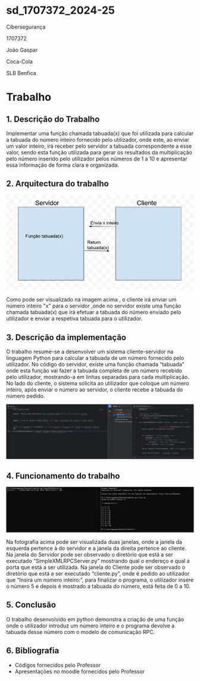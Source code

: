 # sd_1707372_2024-25

Cibersegurança
 
1707372

João Gaspar

Coca-Cola

SLB Benfica

# Trabalho

## 1. Descrição do Trabalho

Implementar uma função chamada tabuada(x) que foi utilizada para calcular a tabuada do número inteiro fornecido pelo utilizador, onde este, ao enviar um valor inteiro, irá receber pelo servidor a tabuada correspondente a esse valor, sendo esta função utilizada para gerar os resultados da multiplicação pelo número inserido pelo utilizador pelos números de 1 a 10 e apresentar essa informação de forma clara e organizada.	

## 2. Arquitectura do trabalho

![Fotografia da Arquitetura do Trabalho](/Trabalho/img/Arquitetura_Trabalho.png)

Como pode ser visualizado na imagem acima , o cliente irá enviar um número inteiro "x" para o servidor ,onde no servidor existe uma função chamada tabuada(x) que irá efetuar a tabuada do número enviado pelo utilizador e enviar a respetiva tabuada para o utilizador.

## 3. Descrição da implementação

O trabalho resume-se a desenvolver um sistema cliente-servidor na linguagem Python para calcular a tabuada de um número fornecido pelo utilizador. No código do servidor, existe uma função chamada “tabuada” onde esta função vai fazer a tabuada completa de um número recebido pelo utilizador, mostrando-a em linhas separadas para cada multiplicação. No lado do cliente, o sistema solicita ao utilizador que coloque um número inteiro, após enviar o número ao servidor, o cliente recebe a tabuada do número pedido. 

![Fotografia do Código do Trabalho](/Trabalho/img/Trabalho_Codigo.png)


## 4. Funcionamento do trabalho

![Fotografia do Trabalho a Funcionar](/Trabalho/img/Trabalho_Funcao.png)

Na fotografia acima  pode ser visualizada duas janelas, onde a janela da esquerda pertence à do servidor e a janela da direita pertence ao cliente. Na janela do Servidor pode ser observado o diretório que está a ser executado “SimpleXMLRPCServer.py” mostrando qual o endereço e qual a porta que está a ser utilizada. Na janela do Cliente pode ser observado o diretório que está a ser executado “cliente.py”, onde é pedido ao utilizador que “Insira um número inteiro:”, para finalizar o programa, o utilizador insere o número 5 e depois é mostrado a tabuada do número, está feita de 0 a 10.

## 5. Conclusão

O trabalho desenvolvido em python demonstra a criação de uma função onde o utilizador introduz um número inteiro e o programa devolve a tabuada desse número com o modelo de comunicação RPC.
 
## 6. Bibliografia

- Códigos fornecidos pelo Professor
- Apresentações no moodle fornecidos pelo Professor

